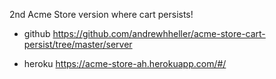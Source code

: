 2nd Acme Store version where cart persists!

- github
https://github.com/andrewhheller/acme-store-cart-persist/tree/master/server

- heroku
https://acme-store-ah.herokuapp.com/#/